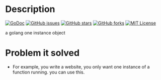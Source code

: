 Description
===================
[![GoDoc](https://godoc.org/github.com/bronze1man/kmgSyncOneInstance?status.svg)](https://godoc.org/github.com/bronze1man/kmgSyncOneInstance)
[![GitHub issues](https://img.shields.io/github/issues/bronze1man/kmgSyncOneInstance.svg)](https://github.com/bronze1man/kmgSyncOneInstance/issues)
[![GitHub stars](https://img.shields.io/github/stars/bronze1man/kmgSyncOneInstance.svg)](https://github.com/bronze1man/kmgSyncOneInstance/stargazers)
[![GitHub forks](https://img.shields.io/github/forks/bronze1man/kmgSyncOneInstance.svg)](https://github.com/bronze1man/kmgSyncOneInstance/network)
[![MIT License](http://img.shields.io/badge/license-MIT-blue.svg?style=flat-square)](https://github.com/bronze1man/kmgSyncOneInstance/blob/master/LICENSE)

a golang one instance object

Problem it solved
===================
* For example, you write a website, you only want one instance of a function running. you can use this.

